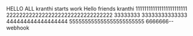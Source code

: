 HELLO ALL kranthi starts work
Hello friends 
kranthi
111111111111111111111111
222222222222222222222222222222222
33333333
33333333333333
444444444444444444
555555555555555555555555
6666666--webhook
